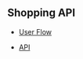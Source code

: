 ## Shopping API

* [User Flow](https://github.com/Somphoph/assignment-java-boot-camp/wiki/User-Flow)

* [API](https://github.com/Somphoph/assignment-java-boot-camp/wiki/API)
